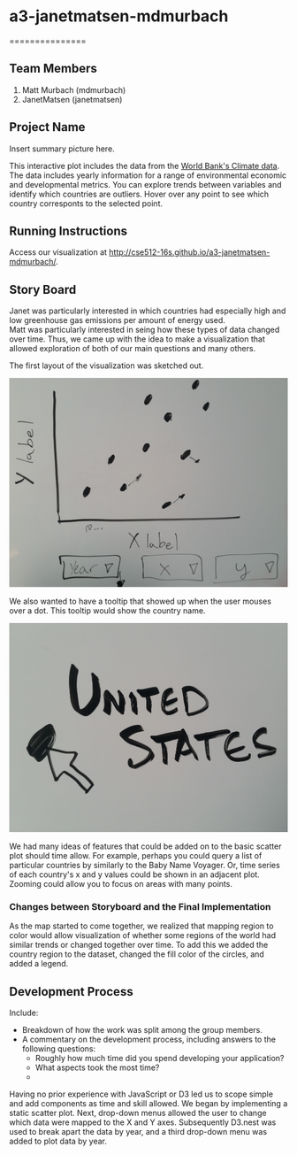 # a3-janetmatsen-mdmurbach
===============

## Team Members

1. Matt Murbach (mdmurbach)
2. JanetMatsen (janetmatsen)

## Project Name

Insert summary picture here.

This interactive plot includes the data from the [World Bank's Climate data](http://data.worldbank.org/data-catalog/climate-change).
The data includes yearly information for a range of environmental economic and developmental metrics. 
You can explore trends between variables and identify which countries are outliers. 
Hover over any point to see which country corresponts to the selected point. 

## Running Instructions

Access our visualization at http://cse512-16s.github.io/a3-janetmatsen-mdmurbach/.


## Story Board

Janet was particularly interested in which countries had especially high and low greenhouse gas emissions per amount of energy used.  
Matt was particularly interested in seing how these types of data changed over time. Thus, we came up with the idea to make a visualization that allowed exploration of both of our main questions and many others.

The first layout of the visualization was sketched out.

![first](https://github.com/CSE512-16S/a3-janetmatsen-mdmurbach/blob/gh-pages/pictures/first_sketch.jpg?raw=true)

We also wanted to have a tooltip that showed up when the user mouses over a dot. This tooltip would show the country name.

![tooltip](https://github.com/CSE512-16S/a3-janetmatsen-mdmurbach/blob/gh-pages/pictures/tooltip.jpg?raw=true)

We had many ideas of features that could be added on to the basic scatter plot should time allow.
For example, perhaps you could query a list of particular countries by similarly to the Baby Name Voyager. 
Or, time series of each country's x and y values could be shown in an adjacent plot.  
Zooming could allow you to focus on areas with many points. 

### Changes between Storyboard and the Final Implementation

As the map started to come together, we realized that mapping region to color would allow visualization of whether some regions of the world had similar trends or changed together over time. To add this we added the country region to the dataset, changed the fill color of the circles, and added a legend.

## Development Process

Include:
- Breakdown of how the work was split among the group members.
- A commentary on the development process, including answers to the following questions:
  - Roughly how much time did you spend developing your application?
  - What aspects took the most time?
  - 
Having no prior experience with JavaScript or D3 led us to scope simple and add components as time and skill allowed.
We began by implementing a static scatter plot.
Next, drop-down menus allowed the user to change which data were mapped to the X and Y axes. 
Subsequently D3.nest was used to break apart the data by year, and a third drop-down menu was added to plot data by year. 
